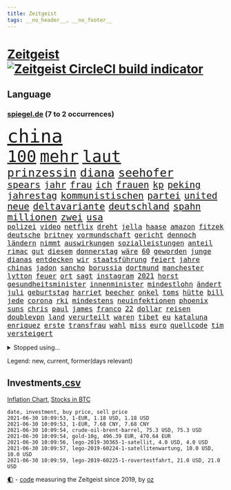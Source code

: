 ```yaml
---
title: Zeitgeist
tags: __no_header__, __no_footer__
---
```


# [Zeitgeist](https://oliz.io/zeitgeist/) [![Zeitgeist CircleCI build indicator](https://circleci.com/gh/ooz/zeitgeist.svg?style=shield)](https://circleci.com/gh/ooz/zeitgeist)

## Language

<h3><a href="https://www.spiegel.de" target="_blank">spiegel.de</a> (7 to 2 occurrences)</h3>
<p style="font-family:monospace">
<span style="font-size:32pt"><a href="news_links.html#china" class="current">china</a></span>
<br>
<span style="font-size:28pt"><a href="news_links.html#100" class="current">100</a></span>
<span style="font-size:28pt"><a href="news_links.html#mehr" class="current">mehr</a></span>
<span style="font-size:28pt"><a href="news_links.html#laut" class="current">laut</a></span>
<br>
<span style="font-size:20pt"><a href="news_links.html#prinzessin" class="current">prinzessin</a></span>
<span style="font-size:20pt"><a href="news_links.html#diana" class="current">diana</a></span>
<span style="font-size:20pt"><a href="news_links.html#seehofer" class="current">seehofer</a></span>
<br>
<span style="font-size:16pt"><a href="news_links.html#spears" class="new">spears</a></span>
<span style="font-size:16pt"><a href="news_links.html#jahr" class="current">jahr</a></span>
<span style="font-size:16pt"><a href="news_links.html#frau" class="current">frau</a></span>
<span style="font-size:16pt"><a href="news_links.html#ich" class="current">ich</a></span>
<span style="font-size:16pt"><a href="news_links.html#frauen" class="current">frauen</a></span>
<span style="font-size:16pt"><a href="news_links.html#kp" class="new">kp</a></span>
<span style="font-size:16pt"><a href="news_links.html#peking" class="current">peking</a></span>
<span style="font-size:16pt"><a href="news_links.html#jahrestag" class="current">jahrestag</a></span>
<span style="font-size:16pt"><a href="news_links.html#kommunistischen" class="new">kommunistischen</a></span>
<span style="font-size:16pt"><a href="news_links.html#partei" class="current">partei</a></span>
<span style="font-size:16pt"><a href="news_links.html#united" class="current">united</a></span>
<span style="font-size:16pt"><a href="news_links.html#neue" class="current">neue</a></span>
<span style="font-size:16pt"><a href="news_links.html#deltavariante" class="current">deltavariante</a></span>
<span style="font-size:16pt"><a href="news_links.html#deutschland" class="current">deutschland</a></span>
<span style="font-size:16pt"><a href="news_links.html#spahn" class="current">spahn</a></span>
<span style="font-size:16pt"><a href="news_links.html#millionen" class="current">millionen</a></span>
<span style="font-size:16pt"><a href="news_links.html#zwei" class="current">zwei</a></span>
<span style="font-size:16pt"><a href="news_links.html#usa" class="current">usa</a></span>
<br>
<span style="font-size:12pt"><a href="news_links.html#polizei" class="current">polizei</a></span>
<span style="font-size:12pt"><a href="news_links.html#video" class="current">video</a></span>
<span style="font-size:12pt"><a href="news_links.html#netflix" class="current">netflix</a></span>
<span style="font-size:12pt"><a href="news_links.html#dreht" class="current">dreht</a></span>
<span style="font-size:12pt"><a href="news_links.html#jella" class="new">jella</a></span>
<span style="font-size:12pt"><a href="news_links.html#haase" class="new">haase</a></span>
<span style="font-size:12pt"><a href="news_links.html#amazon" class="current">amazon</a></span>
<span style="font-size:12pt"><a href="news_links.html#fitzek" class="new">fitzek</a></span>
<span style="font-size:12pt"><a href="news_links.html#deutsche" class="current">deutsche</a></span>
<span style="font-size:12pt"><a href="news_links.html#britney" class="new">britney</a></span>
<span style="font-size:12pt"><a href="news_links.html#vormundschaft" class="new">vormundschaft</a></span>
<span style="font-size:12pt"><a href="news_links.html#gericht" class="current">gericht</a></span>
<span style="font-size:12pt"><a href="news_links.html#dennoch" class="current">dennoch</a></span>
<span style="font-size:12pt"><a href="news_links.html#ländern" class="current">ländern</a></span>
<span style="font-size:12pt"><a href="news_links.html#nimmt" class="current">nimmt</a></span>
<span style="font-size:12pt"><a href="news_links.html#auswirkungen" class="current">auswirkungen</a></span>
<span style="font-size:12pt"><a href="news_links.html#sozialleistungen" class="current">sozialleistungen</a></span>
<span style="font-size:12pt"><a href="news_links.html#anteil" class="current">anteil</a></span>
<span style="font-size:12pt"><a href="news_links.html#rimac" class="new">rimac</a></span>
<span style="font-size:12pt"><a href="news_links.html#gut" class="current">gut</a></span>
<span style="font-size:12pt"><a href="news_links.html#diesem" class="current">diesem</a></span>
<span style="font-size:12pt"><a href="news_links.html#donnerstag" class="current">donnerstag</a></span>
<span style="font-size:12pt"><a href="news_links.html#wäre" class="current">wäre</a></span>
<span style="font-size:12pt"><a href="news_links.html#60" class="current">60</a></span>
<span style="font-size:12pt"><a href="news_links.html#geworden" class="current">geworden</a></span>
<span style="font-size:12pt"><a href="news_links.html#junge" class="current">junge</a></span>
<span style="font-size:12pt"><a href="news_links.html#dianas" class="new">dianas</a></span>
<span style="font-size:12pt"><a href="news_links.html#entdecken" class="current">entdecken</a></span>
<span style="font-size:12pt"><a href="news_links.html#wir" class="current">wir</a></span>
<span style="font-size:12pt"><a href="news_links.html#staatsführung" class="new">staatsführung</a></span>
<span style="font-size:12pt"><a href="news_links.html#feiert" class="current">feiert</a></span>
<span style="font-size:12pt"><a href="news_links.html#jahre" class="current">jahre</a></span>
<span style="font-size:12pt"><a href="news_links.html#chinas" class="current">chinas</a></span>
<span style="font-size:12pt"><a href="news_links.html#jadon" class="current">jadon</a></span>
<span style="font-size:12pt"><a href="news_links.html#sancho" class="current">sancho</a></span>
<span style="font-size:12pt"><a href="news_links.html#borussia" class="current">borussia</a></span>
<span style="font-size:12pt"><a href="news_links.html#dortmund" class="current">dortmund</a></span>
<span style="font-size:12pt"><a href="news_links.html#manchester" class="current">manchester</a></span>
<span style="font-size:12pt"><a href="news_links.html#lytton" class="new">lytton</a></span>
<span style="font-size:12pt"><a href="news_links.html#feuer" class="current">feuer</a></span>
<span style="font-size:12pt"><a href="news_links.html#ort" class="current">ort</a></span>
<span style="font-size:12pt"><a href="news_links.html#sagt" class="current">sagt</a></span>
<span style="font-size:12pt"><a href="news_links.html#instagram" class="current">instagram</a></span>
<span style="font-size:12pt"><a href="news_links.html#2021" class="current">2021</a></span>
<span style="font-size:12pt"><a href="news_links.html#horst" class="current">horst</a></span>
<span style="font-size:12pt"><a href="news_links.html#gesundheitsminister" class="current">gesundheitsminister</a></span>
<span style="font-size:12pt"><a href="news_links.html#innenminister" class="current">innenminister</a></span>
<span style="font-size:12pt"><a href="news_links.html#mindestlohn" class="current">mindestlohn</a></span>
<span style="font-size:12pt"><a href="news_links.html#ändert" class="current">ändert</a></span>
<span style="font-size:12pt"><a href="news_links.html#juli" class="current">juli</a></span>
<span style="font-size:12pt"><a href="news_links.html#geburtstag" class="current">geburtstag</a></span>
<span style="font-size:12pt"><a href="news_links.html#harriet" class="new">harriet</a></span>
<span style="font-size:12pt"><a href="news_links.html#beecher" class="new">beecher</a></span>
<span style="font-size:12pt"><a href="news_links.html#onkel" class="current">onkel</a></span>
<span style="font-size:12pt"><a href="news_links.html#toms" class="new">toms</a></span>
<span style="font-size:12pt"><a href="news_links.html#hütte" class="new">hütte</a></span>
<span style="font-size:12pt"><a href="news_links.html#bill" class="current">bill</a></span>
<span style="font-size:12pt"><a href="news_links.html#jede" class="current">jede</a></span>
<span style="font-size:12pt"><a href="news_links.html#corona" class="current">corona</a></span>
<span style="font-size:12pt"><a href="news_links.html#rki" class="current">rki</a></span>
<span style="font-size:12pt"><a href="news_links.html#mindestens" class="current">mindestens</a></span>
<span style="font-size:12pt"><a href="news_links.html#neuinfektionen" class="current">neuinfektionen</a></span>
<span style="font-size:12pt"><a href="news_links.html#phoenix" class="current">phoenix</a></span>
<span style="font-size:12pt"><a href="news_links.html#suns" class="current">suns</a></span>
<span style="font-size:12pt"><a href="news_links.html#chris" class="current">chris</a></span>
<span style="font-size:12pt"><a href="news_links.html#paul" class="current">paul</a></span>
<span style="font-size:12pt"><a href="news_links.html#james" class="current">james</a></span>
<span style="font-size:12pt"><a href="news_links.html#franco" class="current">franco</a></span>
<span style="font-size:12pt"><a href="news_links.html#22" class="current">22</a></span>
<span style="font-size:12pt"><a href="news_links.html#dollar" class="current">dollar</a></span>
<span style="font-size:12pt"><a href="news_links.html#reisen" class="current">reisen</a></span>
<span style="font-size:12pt"><a href="news_links.html#doublevpn" class="new">doublevpn</a></span>
<span style="font-size:12pt"><a href="news_links.html#land" class="current">land</a></span>
<span style="font-size:12pt"><a href="news_links.html#verurteilt" class="current">verurteilt</a></span>
<span style="font-size:12pt"><a href="news_links.html#waren" class="current">waren</a></span>
<span style="font-size:12pt"><a href="news_links.html#tibet" class="new">tibet</a></span>
<span style="font-size:12pt"><a href="news_links.html#eu" class="current">eu</a></span>
<span style="font-size:12pt"><a href="news_links.html#kataluna" class="new">kataluna</a></span>
<span style="font-size:12pt"><a href="news_links.html#enriquez" class="new">enriquez</a></span>
<span style="font-size:12pt"><a href="news_links.html#erste" class="current">erste</a></span>
<span style="font-size:12pt"><a href="news_links.html#transfrau" class="new">transfrau</a></span>
<span style="font-size:12pt"><a href="news_links.html#wahl" class="current">wahl</a></span>
<span style="font-size:12pt"><a href="news_links.html#miss" class="current">miss</a></span>
<span style="font-size:12pt"><a href="news_links.html#euro" class="current">euro</a></span>
<span style="font-size:12pt"><a href="news_links.html#quellcode" class="new">quellcode</a></span>
<span style="font-size:12pt"><a href="news_links.html#tim" class="current">tim</a></span>
<span style="font-size:12pt"><a href="news_links.html#versteigert" class="current">versteigert</a></span>
</p>
<details>
<summary>Stopped using...</summary>
<p class="former" style="font-size:12pt">
kommunen(253) libanon(253) weiten(253) ankunft(252) italiens(252) kassiert(252) privaten(252) verbindungen(252) brettspiele(251) geladen(251) internationaler(251) irland(251) neueste(251) protesten(251) putsch(251) spielten(251) trennte(251) werner(251) anscheinend(250) bewerten(250) briefwahl(250) eingegangen(250) juventus(250) nötig(250) regelbetrieb(250) strafen(250) turin(250) vergeben(250) alarm(249) bundesamt(249) einführen(249) froh(249) hinspiel(249) künftigen(249) vorteil(249) wirkte(249) 400(248) 93(248) and(248) berg(248) gerne(248) grünenpolitiker(248) hinaus(248) infizierten(248) motto(248) muster(248) unserem(248) zweitligist(248) bemühungen(247) einiges(247) erfolgreicher(247) ertragen(247) eskalation(247) osnabrück(247) rief(247) tui(247) verdachts(247) verteilt(247) vielfalt(247) wahrheit(247) 100000(246) benennen(246) beschreibt(246) drosten(246) eintracht(246) entlassung(246) erneuter(246) gereist(246) hsv(246) jan(246) preisen(246) spielzeit(246) untersuchungen(246) wege(246) 16jährige(245) badenwürttembergs(245) beamtin(245) bedrängnis(245) betreiber(245) eishockey(245) freigestellt(245) frühling(245) funktionieren(245) games(245) gekündigt(245) gleichstellung(245) islamischer(245) kandidat(245) kontrollieren(245) liste(245) liverpool(245) marcel(245) niedersächsischen(245) notfalls(245) satelliten(245) terrormiliz(245) tottenham(245) ungewöhnlich(245) vertrauliche(245) verzögert(245) videobotschaft(245) vulkanausbruch(245) akt(244) annehmen(244) arktis(244) asche(244) atlético(244) eindämmen(244) einwohner(244) ikone(244) klassenerhalt(244) leverkusen(244) möglicher(244) playoffs(244) schnelltests(244) schwersten(244) sinnvoll(244) warentest(244) öffentlichen(244) überwachung(244) anwältin(243) besucher(243) bundestagsfraktion(243) coronaquarantäne(243) einschränken(243) erziehung(243) fahrrad(243) geklärt(243) gesundheitlichen(243) is(243) komplex(243) meinung(243) schwächen(243) sicherte(243) spdpolitiker(243) toleranz(243) verlief(243) widersprechen(243) beteiligten(242) bundesligisten(242) coronainfizierte(242) debattiert(242) deutsch(242) einzig(242) getrennt(242) härter(242) jung(242) jüngeren(242) kostenlose(242) lunge(242) match(242) offenbaren(242) on(242) russell(242) verschärfung(242) widerspruch(242) wohngebiet(242) wuppertal(242) angesteckt(241) arbeiteten(241) botschaften(241) dahin(241) erschweren(241) gesprächen(241) grande(241) hinrichtung(241) jüngste(241) käufer(241) leer(241) schlechtesten(241) simon(241) stich(241) verstärken(241) warschau(241) weltkrieg(241) zurückgetreten(241) aussichten(240) endete(240) entscheidende(240) gehören(240) gerufen(240) günstiger(240) islam(240) länderchefs(240) psychologin(240) schmidt(240) seltenen(240) spieltag(240) studierenden(240) tief(240) unterlag(240) verwirrung(240) vorsitz(240) 61(239) anhörung(239) positioniert(239) sc(239) sozialer(239) sprecherin(239) vergleicht(239) vermeiden(239) vorab(239) vorgesehen(239) woher(239) bedrohte(238) gefährlicher(238) geprüft(238) infizieren(238) jahresbeginn(238) kaputt(238) leicester(238) noten(238) oberlandesgericht(238) parteifreunde(238) rekordhoch(238) rom(238) wichtiges(238) wichtigster(238) wohnhaus(238) zugegeben(238) überwacht(238) 31(237) ausschließen(237) gefühlt(237) körperverletzung(237) leiten(237) lösungen(237) nawalnys(237) ostukraine(237) träumen(237) unterzahl(237) verfolgt(237) verpflichtung(237) verzweiflung(237) voraus(237) auswirken(236) denkbar(236) entsetzt(236) gestohlener(236) kommunistische(236) kranke(236) phil(236) roten(236) tauchen(236) vermutet(236) weißes(236) angeklagten(235) erleidet(235) gebiet(235) gemein(235) historische(235) leipzigs(235) mahmoud(235) physik(235) raketen(235) sportlerinnen(235) symptome(235) thiem(235) zigaretten(235) bewaffneter(234) blick(234) errichten(234) schlappe(234) stadtteil(234) attentäter(233) befreien(233) erkrankt(233) honda(233) salzburg(233) schloss(233) schnellste(233) umstrittenem(233) unterrichtet(233) vermeintlichen(233) zahlte(233) zeugin(233) älteren(233) 17000(232) berüchtigten(232) braunschweig(232) erschöpft(232) geländewagen(232) manipulierte(232) spanischer(232) unzählige(232) 3(231) 55(231) auswanderin(231) ehe(231) einzigen(231) erreichte(231) gesundheitsämter(231) platzen(231) staatsbürgerschaft(231) übersteigt(231) band(230) beitragen(230) diebstahl(230) motor(230) segen(230) song(230) tiger(230) versuche(230) floyd(229) geöffnet(229) kassen(229) model(229) professor(229) tiefen(229) varianten(229) beschränken(228) dir(228) geltenden(228) jürgen(228) kontaktbeschränkungen(228) loch(228) rechtzeitig(228) stillstand(228) verschiebung(228) verständigt(228) absehbar(227) ausgangssperren(227) frisch(227) pfund(227) schwerem(227) verzeihung(227) 82(226) defensive(226) dfbpokal(226) konsum(226) wirtz(226) außerhalb(225) bisherigen(225) mutationen(225) zugelassenen(225) boateng(224) bundesgesundheitsminister(224) erkrankten(224) heidi(224) jérôme(224) komplikationen(224) bob(223) gekämpft(223) händler(223) legende(223) marsch(223) profite(223) schneider(223) sechzigerjahren(223) sicheren(223) verzweifelten(223) landete(222) träume(222) anlauf(221) auktion(221) bernhard(221) brandstiftung(221) gegnern(221) reduzieren(221) richard(221) versagen(221) vorne(221) behalten(220) bett(220) fassade(220) fehlern(220) motive(220) namhafte(220) euparlamentarier(219) französischer(219) greuther(219) königsklasse(219) menschliche(219) protestierten(219) spitzenreiter(219) tansania(219) these(219) verträge(219) wohnort(219) begangen(218) erkranken(218) fortschritte(218) hbo(218) heutigen(218) korruptionsvorwürfen(218) polizistin(218) rentner(218) verfassungsgericht(218) wiederentdeckt(218) ähnliche(218) arminia(217) división(217) flüchtling(217) primera(217) prägt(217) anstiftung(216) bezeichnete(216) einschränkung(216) haag(216) stützt(216) vertagt(216) überfahren(216) freiwilligen(215) trotzen(215) zehnten(215) dortmunder(214) feuert(214) gegenzug(214) kindheit(214) reinen(214) 12000(213) 140(213) angehen(213) intensivstation(213) millionär(213) ägyptischen(213) coronaauflagen(212) jacob(212) klimaziele(212) riesiges(212) boni(211) demo(211) omar(211) vollem(211) wohnmobile(211) boykottieren(210) haustür(210) kandidatur(210) klees(210) niederländischen(210) paartherapeutin(210) sportler(210) festhalten(209) karten(209) notbremse(209) verständnis(209) ariana(207) demos(207) kiew(206) op(206) plädoyer(206) tuchel(206) usdemokraten(206) übereinstimmenden(206) explodierte(205) emotionaler(204) geflohen(204) günther(204) wachsende(204) beendete(203) beschuldigte(203) kläger(203) turnen(203) begehrten(202) erprobt(202) holstein(202) krawall(202) sofortige(202) gespart(201) virusvariante(201) gegenmaßnahmen(200) gläubige(200) jason(200) laufbahn(200) tiefpunkt(200) bewaffneten(199) 1991(198) reifen(198) reisekonzern(198) bundestagswahlkampf(197) cduministerpräsident(197) karliczek(197) königreich(197) covidpatienten(196) religiöse(196) schulbetrieb(196) geist(195) prägte(195) tragische(195) dylan(194) konzert(194) nebenwirkungen(193) rakete(193) bbc(192) ungleichheit(192) gewusst(191) ökostrom(191) dämpft(190) existenz(190) porto(190) schnelltest(190) schweine(190) service(190) woods(190) olympiasiegerin(189) rücksicht(189) suv(189) empfinden(188) eurovision(188) csupolitiker(187) dobrindt(187) durchsuchen(187) geführte(187) klausel(187) bundespräsidenten(186) vergleichsweise(186) riesigen(185) contest(184) psychischen(184) 85(183) faire(183) ländlichen(183) torhüterin(183) beschimpfte(182) discounter(182) fotografieren(182) rolf(182) würdigung(182) elfte(180) wmtitel(180) heimatstadt(179) einfache(178) erzieher(178) beharrt(177) dilemma(177) hinterbliebene(177) querdenkern(177) eintraf(176) geheime(176) verdachtsfall(176) zutage(176) formen(175) elliot(174) entfernen(174) nachkommen(174) page(174) protestierende(174) 34jährige(173) einreiseregeln(173) interviews(173) prominenter(173) schärferen(173) ladenschließungen(172) chrupalla(171) clever(171) spione(171) befunden(170) saale(170) aufstehen(169) ausweg(169) leiter(169) rächen(169) topform(169) beigetragen(168) hackern(168) klum(168) kolleginnen(168) brauchten(167) stromausfall(167) befreiungsschlag(166) inhaftierung(165) arzneimittelagentur(164) oligarch(164) ökonomisch(164) auslieferung(163) coronavakzine(162) herrschaft(162) marokko(162) moralische(162) 450(160) schnelles(160) b117(159) heidelberg(159) instituts(159) lava(159) prominenten(159) vulkane(159) quiz(158) charaktere(157) ema(157) motivation(157) bauarbeiten(156) curtius(156) fischern(156) parks(156) toll(156) desaströse(154) bellevue(153) coronamutation(153) coronavariante(153) norditalien(153) perspektive(153) coronapartys(152) hoffnungsvoll(152) commerzbank(150) irgendwie(150) konzerten(150) israelin(149) verspielen(149) vorjahresvergleich(149) anreiz(148) israelis(148) waffenlieferungen(148) zurückgehalten(148) mallorca(147) wolfsburgs(147) burg(145) erbeuten(145) gejagt(145) mau(145) genießen(144) glücklicher(144) gefährlichsten(143) aufgebot(142) nachrichtenagentur(142) stürmten(142) ausbeutung(141) deine(141) flugzeugabsturz(141) perseverance(141) rock'n'roll(141) tamtam(141) grenzregion(140) blaulicht(139) 105(138) abouchakerprozess(137) absolvieren(137) drangen(136) hergestellt(136) medizinischen(136) scheideweg(136) wiedervereinigung(136) zurückzudrängen(135) franken(134) geltende(134) pfingsten(134) polizeiautos(134) championship(133) triumphierte(133) branson(132) importe(132) ungerechtigkeit(132) schrumpfte(131) winslet(131) internationalem(130) jenen(130) pablo(130) verschollen(130) anreize(129) auftraggeber(129) bereut(129) leverkusens(128) schwachstelle(128) 18jähriger(127) entsprechenden(127) klappen(127) verleumdung(127) albert(126) blutige(126) afrikanische(125) insider(124) umbauten(124) überfüllten(124) heiratet(123) heutige(123) radsportler(123) unwahrscheinlich(122) impfgipfel(121) meistern(121) schatz(119) überragte(119) coronaimpfgipfel(118) verstört(118) anweisungen(117) rechtmäßig(117) lahmgelegt(115) schleppt(115) trinkt(115) verendet(115) hintern(113) teuersten(113) argumentiert(112) grafiken(112) manifest(112) übergangsregierung(112) mordversuch(111) verleiht(111) missbrauchsfällen(110) schaulustige(110) vertreibt(110) bemerkung(109) gefährt(109) gerichtliche(109) überzeugung(109) bekennen(108) beunruhigt(108) jendrik(108) konkreter(108) schmeißt(108) unomenschenrechtsrat(108) skandale(107) carlos(106) esc(106) gendergerechte(106) notwehr(106) regierungsfraktionen(106) junta(105) museen(105) stücke(105) umlaufbahn(105) ähneln(105) kulturschaffende(104) palästinensern(104) nationalgalerie(103) zwangspause(103) marktmacht(102) merkwürdig(102) mietpreise(102) rein(102) 2003(101) hate(101) sternchen(101) coronalockdowns(100) großbrand(100) partnerschaften(100) abbringen(99) ussänger(99) vertragsauflösung(99) zweitgrößte(99) einbau(98) futter(98) grundrechte(98) auswirkt(97) bischof(97) epic(97) promille(97) syriens(97) zustimmt(97) adm(96) stamm(96) parteikollege(95) pub(95) schiedsrichterinnen(95) verruf(95) briefbomben(94) entführung(94) hipp(94) latifa(94) verletzter(94) zurückholen(94) alassad(93) baschar(93) journalistische(93) missbrauchsvorwürfen(93) roma(93) sinti(93) oberverwaltungsgericht(92) usgeheimdienste(92) abgaben(91) dessau(91) jüngerer(91) lebenszeichen(91) unternimmt(91) wildnis(91) bauer(90) drogenhandel(90) flicks(90) freiheitsrechte(90) ghosn(90) handyspiel(90) rosa(90) sammlern(90) ebnen(89) eingesetzte(89) ordnungsgemäß(89) zeugenstand(89) außengastronomie(88) eingeschlagen(88) emirstochter(88) don't(87) drogengangs(87) erzwungene(87) feel(87) hochklassig(87) orchester(87) schulkind(87) verhältnissen(87) wilderer(87) eisen(86) innenverteidigung(86) stammplatz(86) unterschätzen(86) gratulierte(85) militärregime(85) philosophin(85) warnstreiks(85) blutiger(84) dfbpokalfinale(84) dreißig(84) kulturveranstaltungen(84) lucaapp(84) ärmsten(84) ölkonzern(84) baldigen(83) bälle(83) kündigungen(83) provisionen(83) regimekritiker(83) bender(82) dianainterview(82) erfreulich(82) wieviel(82) abstiegskandidaten(81) abwehren(81) anzupassen(81) küken(81) rinder(81) seinetwegen(81) vernommen(81) wagenknechtlager(81) athen(80) binneni(80) disqualifikation(80) farce(80) krönen(80) palästina(80) rechtsanwältin(80) testament(80) verbleib(80) wettstreit(80) geschäftsgebaren(79) wmzweite(79) 1939(78) 50jährigen(78) coronaimpftermine(78) entlohnung(78) impfpässe(78) lästig(78) olympiaqualifikation(78) verewigt(78) wada(78) zugspitze(78) einsehbar(77) erschlichen(77) kleckern(77) klotzen(77) minderheiten(77) ndr(77) nft(77) rachsucht(77) stattfand(77) tageszeit(77) todestag(77) feiertag(76) frontal(76) reservieren(76) bewirbt(75) cessna(75) getöteten(75) sanft(75) spielabsage(75) strippenzieher(75) unmögliche(75) verbotenen(75) wilderei(75) ausgleichen(74) bescheidenheit(74) mini(74) musikalische(74) nftauktion(74) prostituierte(74) berlinbrandenburg(73) duma(73) gitta(73) minenfeld(73) prinzipien(73) söldner(73) wagnergruppe(73) altersgruppen(72) anzutreten(72) coronaprotest(71) draht(71) erleichterungen(71) erzbistums(71) heße(71) konjunkturerwartungen(71) meeresboden(71) abzufedern(70) aufenthaltsort(70) gerd(70) mexikos(70) thrombosen(70) coronatestergebnisse(69) fahrlässiger(69) bundestrainers(68) entpuppte(68) saisonfinale(68) stolzen(68) bosch(67) solarwinds(67) vorabend(67) ausziehen(66) gastgewerbe(66) bieber(65) exsenator(65) franzjosef(65) overbeck(65) abfluss(64) buhlen(64) asyl(63) kontraproduktiv(63) negativer(63) café(62) lasch(62) lavastrom(62) vehement(62) feuerzeug(61) äthiopische(61) european(60) hilfreich(60) tägliche(60) walking(60) zunehmen(60) bts(59) exklusives(59) nachfahren(59) frühsommer(58) garcia(58) megadeal(58) tvnow(58) videospielen(58) betriebsrat(57) floyds(57) forscht(57) kartellwächter(57) mitgliederzahlen(57) protestwelle(57) verkleidete(57) werners(57) boat(56) fühle(56) satellitenbilder(56) vereinen(56) 1200(55) blutigen(55) krimineller(55) dmx(54) entmachtete(54) irina(54) lebensgefährliche(54) pcrtests(54) vergebene(54) querdenken(53) samoa(53) softwarefirma(53) steinzeit(53) teufelskreis(53) überraschungssieger(53) badischen(52) gespendete(52) kooperativ(52) leck(52) personengruppe(52) seltsamen(52) siegerin(52) spitzenduo(52) tuberkulose(52) waldimir(52) dave(51) fügen(51) secret(51) umfragetief(51) zwölfjährigen(51) dokumentarfilmer(50) kühl(50) versanken(50) vertriebenen(50) ausgesperrt(49) bundeskanzlers(49) leiteten(49) länderspiel(49) realitytvstar(49) tino(49) zwangsläufig(49) dfbteams(48) schlucken(48) bundesnotbremse(47) dead(47) impfling(47) kanzlerkandidatenkür(47) mine(47) nsa(47) schwankt(47) techniken(47) terrorist(47) campern(46) fluch(46) beckham(45) gezielte(45) kampfjet(45) realityshow(45) urteilen(45) zufriedener(45) abstinenz(44) befragen(44) koloniale(44) marc(44) bassist(43) einschreiten(43) langjährigen(43) rohani(43) schossen(43) iwstudie(42) lagerfeuer(42) pekingkritiker(42) stetig(42) augsburgs(41) ausstrahlen(41) ernsthaft(41) fernsehsender(41) jüngst(41) kortison(41) ökosysteme(41) homeofficepflicht(40) unterzeichnern(40) birmingham(39) entgegenkommenden(39) militärisch(39) transfer(39) trost(39) waffengesetz(39) albanien(38) rauchfrei(38) umzusetzen(38) arne(37) b1617(37) gavin(37) ukrainekrise(37) universum(37) angeführt(36) ballerina(36) fotofinish(36) geheiß(36) machtoptionen(36) nahegelegt(36) nördlich(36) vorentscheidung(36) bestimmungen(35) bottas(35) bratislava(35) fehlerfrei(35) optimal(35) prügelt(35) bedeute(34) hintermänner(34) legale(34) munitionslager(34) valtteri(34) chelseas(33) close(32) erfolgsfall(32) erschütterten(32) glenn(32) schauspielers(32) gen(31) katalysator(31) modeketten(31) monte(31) ablöse(30) coronaschnelltest(30) einträge(30) hansa(30) hungersnot(30) meisterfeier(30) cotrainer(29) gerechtfertigt(29) grünes(29) ifogeschäftsklimaindex(29) klischee(29) landwirt(29) regierungskoalition(29) supermond(29) vollmond(29) wirtschaftsvertreter(29) berechnungen(28) dazn(28) genesen(28) kaliforniens(28) opernsängerin(28) zügig(28) 1953(27) belohnungen(27) familienalbum(27) generationengerechtigkeit(27) luftschiffen(27) neffen(27) rekonstruktion(27) rentnern(27) ungefähr(27) 1987(26) abgegeben(26) ehrgeiz(26) kinderimpfungen(26) lieferverzögerungen(26) norman(26) spdchefin(26) übten(26) durchsuchung(25) gentechnikverfahren(25) leni(25) nachhilfe(25) schmuggel(25) südkoreas(25) vorsitzender(25) championsleaguefinale(24) entfacht(24) markenrechte(24) ostberlin(24) penisse(24) regionalverbände(24) usvorbild(24) versanden(24) einfallen(23) folgten(23) fähre(23) geschlechtergerechte(23) hamiltons(23) itexperte(23) manipulation(23) schwarzenegger(23) wünschte(23) youtubekanal(23) child(22) ferkel(22) tatwaffe(22) beton(21) formulare(21) polizeikontrolle(21) seeweg(21) bond(20) d'italia(20) giro(20) schwangerschaftsabbrüchen(20) schwerste(20) verwandt(20) asphalt(19) assad(19) doppelter(19) gefälschten(19) kulturministerin(19) cyberangriff(18) dorthin(18) emanuel(18) giftspritze(18) sally(18) stadtschloss(18) betrügern(17) bundesfinanzhof(17) finanzämtern(17) relegation(17) gefälscht(16) jemanden(16) lesbische(16) nahost(16) thriller(16) udo(16) westbrook(16) altbundespräsident(15) buchmann(15) jetzigen(15) kitsch(15) militanten(15) packt(15) popcorn(15) erklimmen(14) feuerpause(14) großeltern(14) kulturtipps(14) lebensgefährte(14) vorurteilen(14) zugeschlagen(14) 110000(13) 2040(13) ahmadinejad(13) grönland(13) krisenregion(13) verbrechens(13) championsleaguetitel(12) doppelbesteuerung(12) knobloch(12) luftschlägen(12) meisterkampf(12) renten(12) schlauch(12) vermitteln(12) widersetzen(12) abgeschossen(11) bergetappe(11) ceuta(11) exautomanager(11) fahndung(11) ferrari(11) impfgegner(11) klose(11) miroslav(11) mitsubishichef(11) nissan(11)
</p>
</details>
<p>Legend: <span class="new">new</span>, <span class="current">current</span>, <span class="former">former(days relevant)</span></p>

## Investments[.csv](investments.csv)

[Inflation Chart](https://inflationchart.com),
[Stocks in BTC](https://stonksinbtc.xyz/)

```
date, investment, buy price, sell price
2021-06-30 10:09:53, 1-EUR, 1.18 USD, 1.18 USD
2021-06-30 10:09:53, 1-EUR, 7.68 CNY, 7.68 CNY
2021-06-30 10:09:54, crude-oil-brent-barrel, 75.3 USD, 75.3 USD
2021-06-30 10:09:54, gold-10g, 496.39 EUR, 470.64 EUR
2021-06-30 10:09:56, lego-2019-30365-1-satellit, 4.0 USD, 4.0 USD
2021-06-30 10:09:57, lego-2019-60224-1-satellitenwartung, 10.0 USD, 10.0 USD
2021-06-30 10:09:59, lego-2019-60225-1-rovertestfahrt, 21.0 USD, 21.0 USD
```

<footer>
<a href="javascript:toggleTheme()" class="nav">🌓</a>
- <a href="https://github.com/ooz/zeitgeist">code</a> measuring the Zeitgeist since 2019, by <a href="https://oliz.io">oz</a>
</footer>
